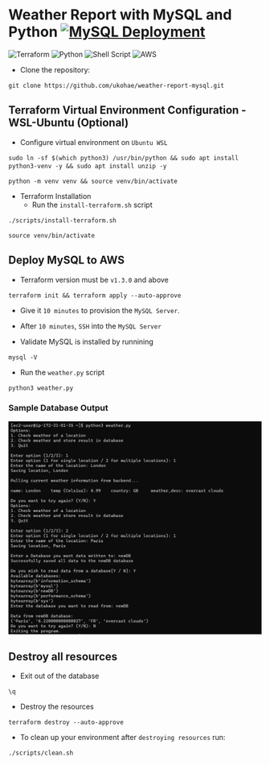 # Weather Report with MySQL and Python [![MySQL Deployment](https://github.com/ukohae/weather-report-mysql/actions/workflows/pipeline.yml/badge.svg)](https://github.com/ukohae/weather-report-mysql/actions/workflows/pipeline.yml)

![Terraform](https://img.shields.io/badge/terraform-%235835CC.svg?style=for-the-badge&logo=terraform&logoColor=white) 
![Python](https://img.shields.io/badge/python-3670A0?style=for-the-badge&logo=python&logoColor=ffdd54) 
![Shell Script](https://img.shields.io/badge/shell_script-%23121011.svg?style=for-the-badge&logo=gnu-bash&logoColor=white) 
![AWS](https://img.shields.io/badge/AWS-%23FF9900.svg?style=for-the-badge&logo=amazon-aws&logoColor=white)

- Clone the repository:
```
git clone https://github.com/ukohae/weather-report-mysql.git
```
## Terraform Virtual Environment Configuration - WSL-Ubuntu (Optional)
- Configure virtual environment on `Ubuntu WSL`
```
sudo ln -sf $(which python3) /usr/bin/python && sudo apt install python3-venv -y && sudo apt install unzip -y
```

```
python -m venv venv && source venv/bin/activate
```

- Terraform Installation
    - Run the `install-terraform.sh` script
```
./scripts/install-terraform.sh 
```
```
source venv/bin/activate
```


## Deploy MySQL to AWS
- Terraform version must be `v1.3.0` and above
```
terraform init && terraform apply --auto-approve
```
- Give it `10 minutes` to provision the `MySQL Server`.

- After `10 minutes`, `SSH` into the `MySQL Server`
- Validate MySQL is installed by runnining
```
mysql -V
```
- Run the `weather.py` script
```
python3 weather.py
```
### Sample Database Output
![database](./images/mysql-output.png)

## Destroy all resources
- Exit out of the database
```
\q
```
- Destroy the resources
```
terraform destroy --auto-approve
```

- To clean up your environment after `destroying resources` run:
```
./scripts/clean.sh
```
